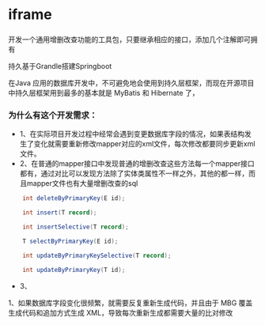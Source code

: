 # iframe
### 
开发一个通用增删改查功能的工具包，只要继承相应的接口，添加几个注解即可拥有

持久基于Grandle搭建Springboot

在Java 应用的数据库开发中，不可避免地会使用到持久层框架，而现在开源项目中持久层框架用到最多的基本就是 MyBatis 和 Hibernate 了，


### 为什么有这个开发需求：
* 1、在实际项目开发过程中经常会遇到变更数据库字段的情况，如果表结构发生了变化就需要重新修改mapper对应的xml文件，每次修改都要同步更新xml文件。
* 2、在普通的mapper接口中发现普通的增删改查这些方法每一个mapper接口都有，通过对比可以发现方法除了实体类属性不一样之外，其他的都一样，而且mapper文件也有大量增删改查的sql
```java
    int deleteByPrimaryKey(E id);

    int insert(T record);

    int insertSelective(T record);

    T selectByPrimaryKey(E id);

    int updateByPrimaryKeySelective(T record);

    int updateByPrimaryKey(T id);
```
* 3、

1、如果数据库字段变化很频繁，就需要反复重新生成代码，并且由于 MBG 覆盖生成代码和追加方式生成 XML，导致每次重新生成都需要大量的比对修改
